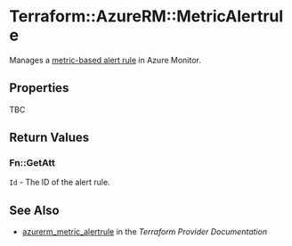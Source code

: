 # Terraform::AzureRM::MetricAlertrule

Manages a [metric-based alert rule](https://docs.microsoft.com/en-us/azure/monitoring-and-diagnostics/monitor-quick-resource-metric-alert-portal) in Azure Monitor.

## Properties

TBC

## Return Values

### Fn::GetAtt

`Id` - The ID of the alert rule.

## See Also

* [azurerm_metric_alertrule](https://www.terraform.io/docs/providers/azurerm/r/metric_alertrule.html) in the _Terraform Provider Documentation_